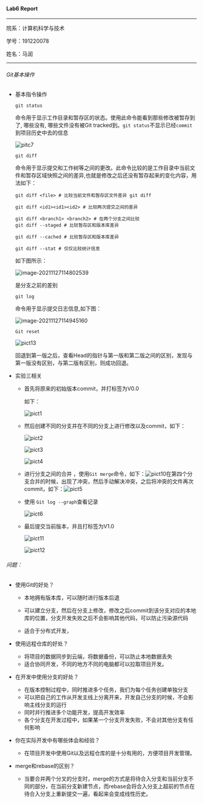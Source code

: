 #### Lab6 Report

------

院系：计算机科学与技术

学号：191220078

姓名：马润

------

###### Git基本操作

- 基本指令操作

  ```
  git status
  ```

  命令用于显示工作目录和暂存区的状态。使用此命令能看到那些修改被暂存到了, 哪些没有, 哪些文件没有被Git tracked到。`git status`不显示已经`commit`到项目历史中去的信息

  ![pitc7](.\ref\pict7.png)

  ```
  git diff
  ```

  命令用于显示提交和工作树等之间的更改。此命令比较的是工作目录中当前文件和暂存区域快照之间的差异,也就是修改之后还没有暂存起来的变化内容，用法如下：

  ```
  git diff <file> # 比较当前文件和暂存区文件差异 git diff
  
  git diff <id1><id1><id2> # 比较两次提交之间的差异
  
  git diff <branch1> <branch2> # 在两个分支之间比较
  git diff --staged # 比较暂存区和版本库差异
  
  git diff --cached # 比较暂存区和版本库差异
  
  git diff --stat # 仅仅比较统计信息
  ```

  如下图所示：

  ![image-20211127114802539](.\ref\pict8.png)

  是分支之前的差别

  ```
  git log
  ```

  命令用于显示提交日志信息,如下图：

  ![image-20211127114945160](.\ref\pict9.png)

  ```
  Git reset
  ```

  ![pict13](.\ref\pict13.png)

  回退到第一版之后，查看Head的指针与第一版和第二版之间的区别，发现与第一版没有区别，与第二版有区别，则成功回退。

- 实验三相关

  - 首先将原来的初始版本commit，并打标签为V0.0

    如下：

    ![pict1](.\ref\pict1.png)

  - 然后创建不同的分支并在不同的分支上进行修改以及commit，如下：

    ![pict2](.\ref\pict2.png)

    ![pict3](.\ref\pict3.png)

    ![pict4](.\ref\pict4.png)

  - 进行分支之间的合并 ，使用`Git merge`命令，如下：![pict10](.\ref\pict10.png)在第四个分支合并的时候，出现了冲突，然后手动解决冲突，之后将冲突的文件再次commit，如下：![pict5](.\ref\pict5.png)

  - 使用 `Git log --graph`查看记录

    ![pict6](.\ref\pict6.png)

  - 最后提交当前版本，并且打标签为V1.0

    ![pict11](.\ref\pict11.png)

    ![pict12](.\ref\pict12.png)

###### 问题：

- 使用Git的好处？

  - 本地拥有版本库，可以随时进行版本后退

  - 可以建立分支，然后在分支上修改，修改之后commit到该分支对应的本地库的位置，分支开发失败之后不会影响其他代码，可以防止污染源代码
  - 适合于分布式开发，

- 使用远程仓库的好处？
  - 将项目的数据同步到云端，将数据备份，可以防止本地数据丢失
  - 适合协同开发，不同的地方不同的电脑都可以拉取项目开发。

- 在开发中使用分支的好处？
  - 在版本控制过程中，同时推进多个任务，我们为每个任务创建单独分支
  - 可以把自己的工作从开发主线上分离开来，开发自己分支的时候，不会影响主线分支的运行
  - 同时并行推进多个功能开发，提高开发效率
  - 各个分支在开发过程中，如果某一个分支开发失败，不会对其他分支有任何影响

- 你在实际开发中有哪些体会和经验？
  - 在项目开发中使用Git以及远程仓库的是十分有用的，方便项目开发管理。

- merge和rebase的区别？

  - 当要合并两个分叉的分支时，merge的方式是将待合入分支和当前分支不同的部分，在当前分支新建节点，而rebase会将合入分支上超前的节点在待合入分支上重新提交一遍，看起来会变成线性历史。

    